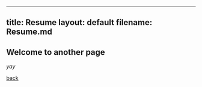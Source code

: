 
---
title: Resume
layout: default
filename: Resume.md
--- 


## Welcome to another page

_yay_

[back](./)
